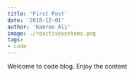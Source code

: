 ```yaml
---
title: 'First Post'
date: '2018-12-01'
author: 'Kamran Ali'
image: ./reactivesystems.png
tags: 
- code
---
```


Welcome to code blog. Enjoy the content